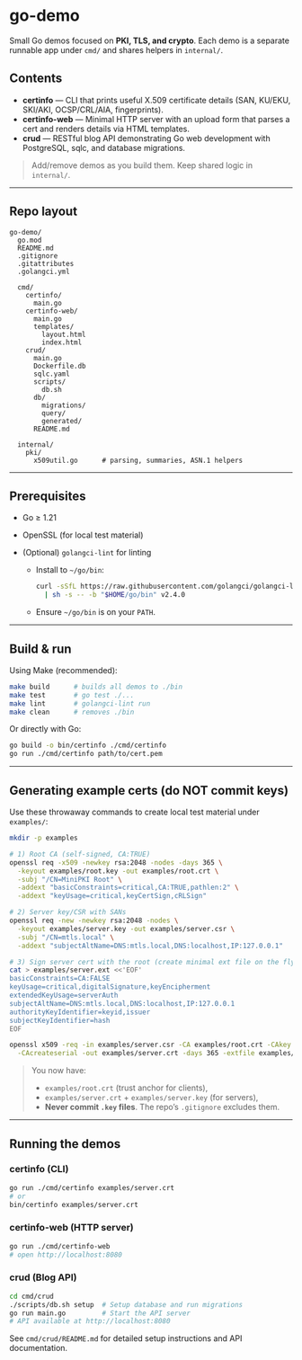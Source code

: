 # go-demo

Small Go demos focused on **PKI, TLS, and crypto**.
Each demo is a separate runnable app under `cmd/` and shares helpers in `internal/`.

## Contents

- **certinfo** — CLI that prints useful X.509 certificate details (SAN, KU/EKU, SKI/AKI, OCSP/CRL/AIA, fingerprints).
- **certinfo-web** — Minimal HTTP server with an upload form that parses a cert and renders details via HTML templates.
- **crud** — RESTful blog API demonstrating Go web development with PostgreSQL, sqlc, and database migrations.

> Add/remove demos as you build them. Keep shared logic in `internal/`.

---

## Repo layout

```
go-demo/
  go.mod
  README.md
  .gitignore
  .gitattributes
  .golangci.yml

  cmd/
    certinfo/
      main.go
    certinfo-web/
      main.go
      templates/
        layout.html
        index.html
    crud/
      main.go
      Dockerfile.db
      sqlc.yaml
      scripts/
        db.sh
      db/
        migrations/
        query/
        generated/
      README.md

  internal/
    pki/
      x509util.go      # parsing, summaries, ASN.1 helpers
```

---

## Prerequisites

- Go ≥ 1.21
- OpenSSL (for local test material)
- (Optional) `golangci-lint` for linting

  - Install to `~/go/bin`:

    ```bash
    curl -sSfL https://raw.githubusercontent.com/golangci/golangci-lint/HEAD/install.sh \
      | sh -s -- -b "$HOME/go/bin" v2.4.0
    ```

  - Ensure `~/go/bin` is on your `PATH`.

---

## Build & run

Using Make (recommended):

```bash
make build      # builds all demos to ./bin
make test       # go test ./...
make lint       # golangci-lint run
make clean      # removes ./bin
```

Or directly with Go:

```bash
go build -o bin/certinfo ./cmd/certinfo
go run ./cmd/certinfo path/to/cert.pem
```

---

## Generating example certs (do NOT commit keys)

Use these throwaway commands to create local test material under `examples/`:

```bash
mkdir -p examples

# 1) Root CA (self-signed, CA:TRUE)
openssl req -x509 -newkey rsa:2048 -nodes -days 365 \
  -keyout examples/root.key -out examples/root.crt \
  -subj "/CN=MiniPKI Root" \
  -addext "basicConstraints=critical,CA:TRUE,pathlen:2" \
  -addext "keyUsage=critical,keyCertSign,cRLSign"

# 2) Server key/CSR with SANs
openssl req -new -newkey rsa:2048 -nodes \
  -keyout examples/server.key -out examples/server.csr \
  -subj "/CN=mtls.local" \
  -addext "subjectAltName=DNS:mtls.local,DNS:localhost,IP:127.0.0.1"

# 3) Sign server cert with the root (create minimal ext file on the fly)
cat > examples/server.ext <<'EOF'
basicConstraints=CA:FALSE
keyUsage=critical,digitalSignature,keyEncipherment
extendedKeyUsage=serverAuth
subjectAltName=DNS:mtls.local,DNS:localhost,IP:127.0.0.1
authorityKeyIdentifier=keyid,issuer
subjectKeyIdentifier=hash
EOF

openssl x509 -req -in examples/server.csr -CA examples/root.crt -CAkey examples/root.key \
  -CAcreateserial -out examples/server.crt -days 365 -extfile examples/server.ext
```

> You now have:
>
> - `examples/root.crt` (trust anchor for clients),
> - `examples/server.crt` + `examples/server.key` (for servers),
> - **Never commit `.key` files**. The repo’s `.gitignore` excludes them.

---

## Running the demos

### certinfo (CLI)

```bash
go run ./cmd/certinfo examples/server.crt
# or
bin/certinfo examples/server.crt
```

### certinfo-web (HTTP server)

```bash
go run ./cmd/certinfo-web
# open http://localhost:8080
```

### crud (Blog API)

```bash
cd cmd/crud
./scripts/db.sh setup  # Setup database and run migrations
go run main.go         # Start the API server
# API available at http://localhost:8080
```

See `cmd/crud/README.md` for detailed setup instructions and API documentation.
